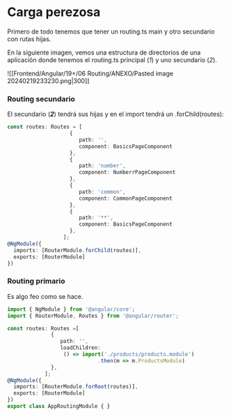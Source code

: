 
# Carga perezosa

Primero de todo tenemos que tener un routing.ts main y otro secundario con rutas hijas.

En la siguiente imagen, vemos una estructura de directorios de una aplicación donde tenemos el routing.ts principal (_1_) y uno secundario (_2_).

![[Frontend/Angular/19+/06 Routing/ANEXO/Pasted image 20240219233230.png|300]]
### Routing secundario
El secundario (___2___) tendrá sus hijas y en el import tendrá un .forChild(routes):

```ts
const routes: Routes = [
                    {
                       path: '',
                       component: BasicsPageComponent
                    },
                    {
                       path: 'number',
                       component: NumberrPageComponent
                    },
                    {
                       path: 'common',
                       component: CommonPageComponent
                    },
                    {
                       path: '**',
                       component: BasicsPageComponent
                    },
                  ];
@NgModule({
  imports: [RouterModule.forChild(routes)],
  exports: [RouterModule]
})
```

### Routing primario

Es algo feo como se hace.

```ts hl=8,9
import { NgModule } from '@angular/core';
import { RouterModule, Routes } from '@angular/router';  

const routes: Routes =[
              {
                 path: '',
                 loadChildren:
                  () => import('./products/products.module')
			                 .then(m => m.ProductsModule)
              },
            ];
@NgModule({
  imports: [RouterModule.forRoot(routes)],
  exports: [RouterModule]
})
export class AppRoutingModule { }
```

